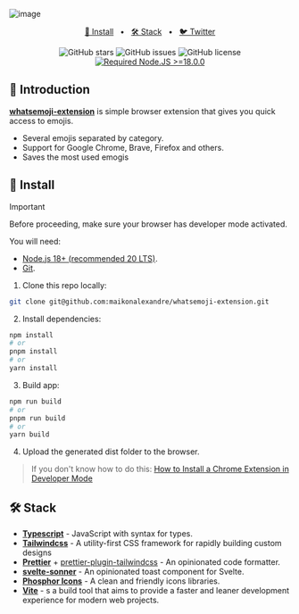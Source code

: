 ![image](https://github.com/maikonalexandre/whatsemoji-extension/assets/86725282/68e48c2f-449d-4afd-baab-dd984378c676)

<div align="center">
<p></p>

<a href="#-install">📌 Install</a>
<span>&nbsp;&nbsp;•&nbsp;&nbsp;</span>
<a href="#-stack">🛠️ Stack</a>
<span>&nbsp;&nbsp;•&nbsp;&nbsp;</span>
<a href="https://twitter.com/maikonalx">🐦 Twitter</a>

![GitHub stars](https://img.shields.io/github/stars/maikonalexandre/whatsemoji-extension)
![GitHub issues](https://img.shields.io/github/issues/maikonalexandre/whatsemoji-extension)
![GitHub license](https://img.shields.io/github/license/maikonalexandre/whatsemoji-extension)
[![Required Node.JS >=18.0.0](https://img.shields.io/static/v1?label=node&message=%20%3E=18.0.0&logo=node.js&color=3f893e)](https://nodejs.org/about/releases)

</div>

## 👋 Introduction

[**whatsemoji-extension**]() is simple browser extension that gives you quick access to emojis.

- Several emojis separated by category.
- Support for Google Chrome, Brave, Firefox and others.
- Saves the most used emogis

## 📌 Install

> [!IMPORTANT]
> Before proceeding, make sure your browser has developer mode activated.


You will need:

- [Node.js 18+ (recommended 20 LTS)](https://nodejs.org/en/).
- [Git](https://git-scm.com/).

1. Clone this repo locally:

```bash
git clone git@github.com:maikonalexandre/whatsemoji-extension.git
```

2. Install dependencies:

```bash
npm install
# or
pnpm install
# or
yarn install
```

3. Build app:

```bash
npm run build
# or
pnpm run build
# or
yarn build
```

4. Upload the generated dist folder to the browser.
   
> If you don't know how to do this: [How to Install a Chrome Extension in Developer Mode](https://bashvlas.com/blog/install-chrome-extension-in-developer-mode/)

## 🛠️ Stack
- [**Typescript**](https://www.typescriptlang.org/) - JavaScript with syntax for types.
- [**Tailwindcss**](https://tailwindcss.com/) - A utility-first CSS framework for rapidly building custom designs
- [**Prettier**](https://prettier.io/) + [prettier-plugin-tailwindcss](https://github.com/tailwindlabs/prettier-plugin-tailwindcss) - An opinionated code formatter.
- [**svelte-sonner**](https://github.com/wobsoriano/svelte-sonner) - An opinionated toast component for Svelte.
- [**Phosphor Icons**](https://github.com/haruaki07/phosphor-react) - A clean and friendly icons libraries.
- [**Vite**](https://vitejs.dev/) - s a build tool that aims to provide a faster and leaner development experience for modern web projects.







